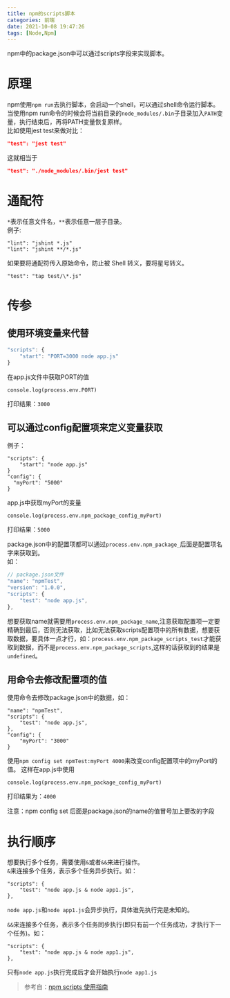 ```yaml
---
title: npm的scripts脚本
categories: 前端
date: 2021-10-08 19:47:26
tags: [Node,Npm]
---
```



npm中的package.json中可以通过scripts字段来实现脚本。
# 原理
npm使用`npm run`去执行脚本，会启动一个shell，可以通过shell命令运行脚本。  
当使用npm run命令的时候会将当前目录的`node_modules/.bin`子目录加入`PATH`变量，执行结束后，再将PATH变量恢复原样。  
比如使用jest test来做对比：
<!--more-->
```json
"test": "jest test"
```
这就相当于
```json
"test": "./node_modules/.bin/jest test"
```
# 通配符
`*`表示任意文件名，`**`表示任意一层子目录。  
例子:
```
"lint": "jshint *.js"
"lint": "jshint **/*.js"
```
如果要将通配符传入原始命令，防止被 Shell 转义，要将星号转义。
```
"test": "tap test/\*.js"
```

# 传参
## 使用环境变量来代替
```js
"scripts": {
    "start": "PORT=3000 node app.js"
}
```
在app.js文件中获取PORT的值
```
console.log(process.env.PORT)
```
打印结果：`3000`

## 可以通过config配置项来定义变量获取
例子：
```
"scripts": {
    "start": "node app.js"
}
"config": {
  "myPort": "5000"
}
```
app.js中获取myPort的变量
```
console.log(process.env.npm_package_config_myPort)
```
打印结果：`5000`

package.json中的配置项都可以通过`process.env.npm_package_`后面是配置项名字来获取到。  
如：  
```js
// package.json文件
"name": "npmTest",
"version": "1.0.0",
"scripts": {
    "test": "node app.js",
},
```
想要获取name就需要用`process.env.npm_package_name`,注意获取配置项一定要精确到最后，否则无法获取，比如无法获取scripts配置项中的所有数据，想要获取数据，要具体一点才行，如：`process.env.npm_package_scripts_test`才能获取到数据，而不是`process.env.npm_package_scripts`,这样的话获取到的结果是`undefined`。

## 用命令去修改配置项的值
使用命令去修改package.json中的数据，如：
```
"name": "npmTest",
"scripts": {
    "test": "node app.js",
},
"config": {
    "myPort": "3000"
}
```
使用`npm config set npmTest:myPort 4000`来改变config配置项中的myPort的值。
这样在app.js中使用
```
console.log(process.env.npm_package_config_myPort)
```
打印结果为：`4000`

注意：npm config set 后面是package.json的name的值冒号加上要改的字段

# 执行顺序
想要执行多个任务，需要使用`&`或者`&&`来进行操作。  
`&`来连接多个任务，表示多个任务异步执行。如：
```
"scripts": {
    "test": "node app.js & node app1.js",
},
```
`node app.js`和`node app1.js`会异步执行，具体谁先执行完是未知的。

`&&`来连接多个任务，表示多个任务同步执行(即只有前一个任务成功，才执行下一个任务)。如：
```
"scripts": {
    "test": "node app.js & node app1.js",
},
```
只有`node app.js`执行完成后才会开始执行`node app1.js`

> 参考自：[npm scripts 使用指南](https://www.ruanyifeng.com/blog/2016/10/npm_scripts.html)
